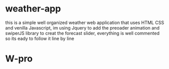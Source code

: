 # weather-app
this is a simple well organized weather web application that uses HTML CSS and venilla Javascript, im using Jquery to 
add the preoader animation and swiperJS library to creat the forecast slider, everything is well commented so 
its eady to follow it line by line 
# W-pro
